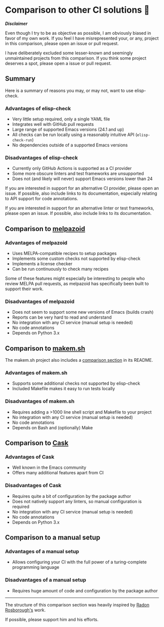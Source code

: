 # Comparison to other CI solutions 🛒

***Disclaimer***

Even though I try to be as objective as possible, I am obviously biased in favor of my own work.
If you feel I have misrepresented your, or any, project in this comparison, please open an issue or pull request.

I have deliberately excluded some lesser-known and seemingly unmaintained projects from this comparison.
If you think some project deserves a spot, please open a issue or pull request.

## Summary

Here is a summary of reasons you may, or may not, want to use elisp-check.

### Advantages of elisp-check

* Very little setup required, only a single YAML file
* Integrates well with GitHub pull requests
* Large range of supported Emacs versions (24.1 and up)
* All checks can be run locally using a reasonably intuitive API (`elisp-check-run`)
* No dependencies outside of a supported Emacs versions

### Disadvantages of elisp-check

* Currently only GitHub Actions is supported as a CI provider
* Some more obscure linters and test frameworks are unsupported
* Does not (and likely will never) support Emacs versions lower than 24

If you are interested in support for an alternative CI provider, please open an issue.
If possible, also include links to its documentation, especially relating to API support for code annotations.

If you are interested in support for an alternative linter or test frameworks, please open an issue.
If possible, also include links to its documentation.

## Comparison to [melpazoid](https://github.com/riscy/melpazoid)

### Advantages of melpazoid

* Uses MELPA-compatible recipes to setup packages
* Implements some custom checks not supported by elisp-check
* Implements a license checker
* Can be run continuously to check many recipes

Some of these features might especially be interesting to people who review MELPA pull requests, as melpazoid has specifically been built to support their work.

### Disadvantages of melpazoid

* Does not seem to support some new versions of Emacs (builds crash)
* Reports can be very hard to read and understand
* No integration with any CI service (manual setup is needed)
* No code annotations
* Depends on Python 3.x

## Comparison to [makem.sh](https://github.com/alphapapa/makem.sh)

The makem.sh project also includes a [comparison section](https://github.com/alphapapa/makem.sh#comparisons) in its README.

### Advantages of makem.sh

* Supports some additional checks not supported by elisp-check
* Included Makefile makes it easy to run tests locally

### Disadvantages of makem.sh

* Requires adding a >1000 line shell script and Makefile to your project
* No integration with any CI service (manual setup is needed)
* No code annotations
* Depends on Bash and (optionally) Make

## Comparison to [Cask](https://github.com/cask/cask)

### Advantages of Cask

* Well known in the Emacs community
* Offers many additional features apart from CI

### Disadvantages of Cask

* Requires quite a bit of configuration by the package author
* Does not natively support any linters, so manual configuration is required
* No integration with any CI service (manual setup is needed)
* No code annotations
* Depends on Python 3.x

## Comparison to a manual setup

### Advantages of a manual setup

* Allows configuring your CI with the full power of a turing-complete programming language

### Disadvantages of a manual setup

* Requires huge amount of code and configuration by the package author

---

The structure of this comparison section was heavily inspired by [Radon Rosborough's](https://github.com/raxod502) work.

If possible, please support him and his efforts.
